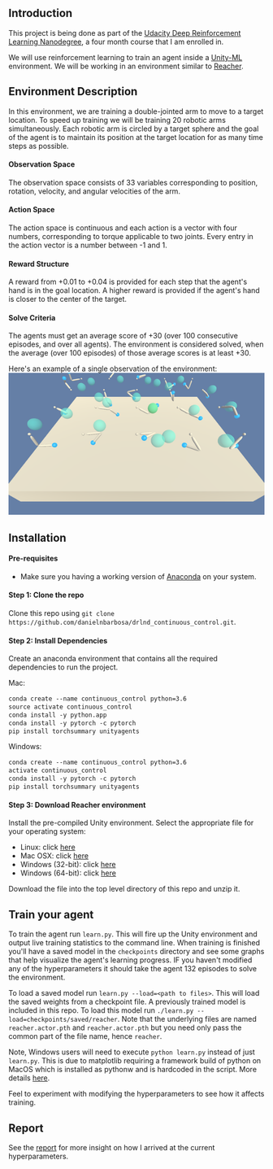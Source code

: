 ## Introduction
This project is being done as part of the [Udacity Deep Reinforcement Learning Nanodegree](https://www.udacity.com/course/deep-reinforcement-learning-nanodegree--nd893), a four month course that I am enrolled in.

We will use reinforcement learning to train an agent inside a [Unity-ML](https://github.com/Unity-Technologies/ml-agents) environment.  We will be working in an environment similar to [Reacher](https://github.com/Unity-Technologies/ml-agents/blob/master/docs/Learning-Environment-Examples.md#reacher).



## Environment Description
In this environment, we are training a double-jointed arm to move to a target location.  To speed up training we will be training 20 robotic arms simultaneously.  Each robotic arm is circled by a target sphere and the goal of the agent is to maintain its position at the target location for as many time steps as possible.


#### Observation Space
The observation space consists of 33 variables corresponding to position, rotation, velocity, and angular velocities of the arm.


#### Action Space
The action space is continuous and each action is a vector with four numbers, corresponding to torque applicable to two joints.  Every entry in the action vector is a number between -1 and 1.


#### Reward Structure
A reward from +0.01 to +0.04 is provided for each step that the agent's hand is in the goal location.  A higher reward is provided if the agent's hand is closer to the center of the target.

#### Solve Criteria
The agents must get an average score of +30 (over 100 consecutive episodes, and over all agents).  The environment is considered solved, when the average (over 100 episodes) of those average scores is at least +30.


Here's an example of a single observation of the environment:
![reacher](reacher.png)


## Installation

#### Pre-requisites
- Make sure you having a working version of [Anaconda](https://www.anaconda.com/download/) on your system.


#### Step 1: Clone the repo
Clone this repo using `git clone https://github.com/danielnbarbosa/drlnd_continuous_control.git`.


#### Step 2: Install Dependencies
Create an anaconda environment that contains all the required dependencies to run the project.

Mac:
```
conda create --name continuous_control python=3.6
source activate continuous_control
conda install -y python.app
conda install -y pytorch -c pytorch
pip install torchsummary unityagents
```

Windows:
```
conda create --name continuous_control python=3.6
activate continuous_control
conda install -y pytorch -c pytorch
pip install torchsummary unityagents
```

#### Step 3: Download Reacher environment
Install the pre-compiled Unity environment.  Select the appropriate file for your operating system:

- Linux: click [here](https://s3-us-west-1.amazonaws.com/udacity-drlnd/P2/Reacher/Reacher_Linux.zip)
- Mac OSX: click [here](https://s3-us-west-1.amazonaws.com/udacity-drlnd/P2/Reacher/Reacher.app.zip)
- Windows (32-bit): click [here](https://s3-us-west-1.amazonaws.com/udacity-drlnd/P2/Reacher/Reacher_Windows_x86.zip)
- Windows (64-bit): click [here](https://s3-us-west-1.amazonaws.com/udacity-drlnd/P2/Reacher/Reacher_Windows_x86_64.zip)

Download the file into the top level directory of this repo and unzip it.


## Train your agent
To train the agent run `learn.py`.  This will fire up the Unity environment and output live training statistics to the command line.  When training is finished you'll have a saved model in the `checkpoints` directory and see some graphs that help visualize the agent's learning progress.  IF you haven't modified any of the hyperparameters it should take the agent 132 episodes to solve the environment.

To load a saved model run `learn.py --load=<path to files>`.  This will load the saved weights from a checkpoint file.  A previously trained model is included in this repo.  To load this model run `./learn.py --load=checkpoints/saved/reacher`.  Note that the underlying files are named `reacher.actor.pth` and `reacher.actor.pth` but you need only pass the common part of the file name, hence `reacher`.

Note, Windows users will need to execute `python learn.py` instead of just `learn.py`.  This is due to matplotlib requiring a framework build of python on MacOS which is installed as pythonw and is hardcoded in the script.  More details [here](https://matplotlib.org/faq/osx_framework.html).

Feel to experiment with modifying the hyperparameters to see how it affects training.

## Report
See the [report](Report.md) for more insight on how I arrived at the current hyperparameters.  
